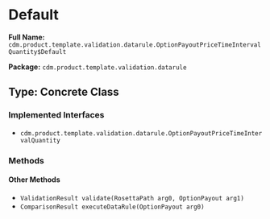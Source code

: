 # Default

**Full Name:** `cdm.product.template.validation.datarule.OptionPayoutPriceTimeIntervalQuantity$Default`

**Package:** `cdm.product.template.validation.datarule`

## Type: Concrete Class

### Implemented Interfaces

- `cdm.product.template.validation.datarule.OptionPayoutPriceTimeIntervalQuantity`

### Methods

#### Other Methods

- `ValidationResult validate(RosettaPath arg0, OptionPayout arg1)`
- `ComparisonResult executeDataRule(OptionPayout arg0)`

